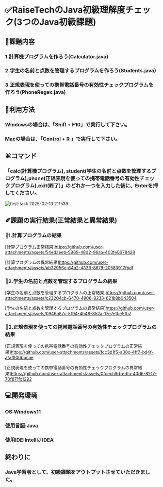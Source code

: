 # ✅RaiseTechのJava初級理解度チェック(3つのJava初級課題)


## 📌課題内容

### 1.計算機プログラムを作ろう(Calculator.java)

### 2.学生の名前と点数を管理するプログラムを作ろう(Students.java)

### 3.正規表現を使っての携帯電話番号の有効性チェックプログラムを作ろう(PhoneRegex.java)


## 📝利用方法

### Windowsの場合は、「Shift + F10」で実行して下さい。

### Macの場合は、「Control + R 」で実行して下さい。


## ⌘コマンド

### 「calc(計算機プログラム), student(学生の名前と点数を管理するプログラム),phone(正規表現を使っての携帯電話番号の有効性チェックプログラム),exit(終了)」のどれか一つを入力した後に、Enterを押してください。

![first-task 2025-02-13 211539](https://github.com/user-attachments/assets/121c7078-6f30-4adb-b4f6-a4b786518e33)



## ✐課題の実行結果(正常結果と異常結果)


### 🔢1.計算プログラムの結果　

[計算プログラム正常結果]https://github.com/user-attachments/assets/54edaeeb-5969-48d2-96aa-403fe0678428


[計算プログラムの異常結果]https://github.com/user-attachments/assets/ab32956c-64a2-4336-8678-20580917fbdf



### 👦2.学生の名前と点数を管理するプログラムの結果

[学生の名前と点数を管理するプログラムの正常結果]https://github.com/user-attachments/assets/c23204cb-6470-4906-9233-621b8b043504


[学生の名前と点数を管理するプログラムの異常結果]https://github.com/user-attachments/assets/0946a87c-5f94-4b48-852a-17e7e1be5fb7



### 📱3.正規表現を使っての携帯電話番号の有効性チェックプログラムの結果

[正規表現を使っての携帯電話番号の有効性チェックプログラムの正常結果]https://github.com/user-attachments/assets/fcc3d1f5-a38c-4ff7-bd4f-afaf900bbcae


[正規表現を使っての携帯電話番号の有効性チェックプログラムの異常結果]https://github.com/user-attachments/assets/0fcecb9d-edfa-43d6-8217-70f871fc1292






## 💻開発環境

### OS:Windows11

### 使用言語:Java

### 使用IDE:IntelliJ IDEA

## 終わりに
### Java学習者として、初級課題をアウトプットさせていただきました。

